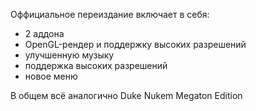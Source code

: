 Оффициальное переиздание включает в себя:
* 2 аддона
* OpenGL-рендер и поддержку высоких разрешений
* улучшенную музыку
* поддержка высоких разрешений
* новое меню

В общем всё аналогично Duke Nukem Megaton Edition
